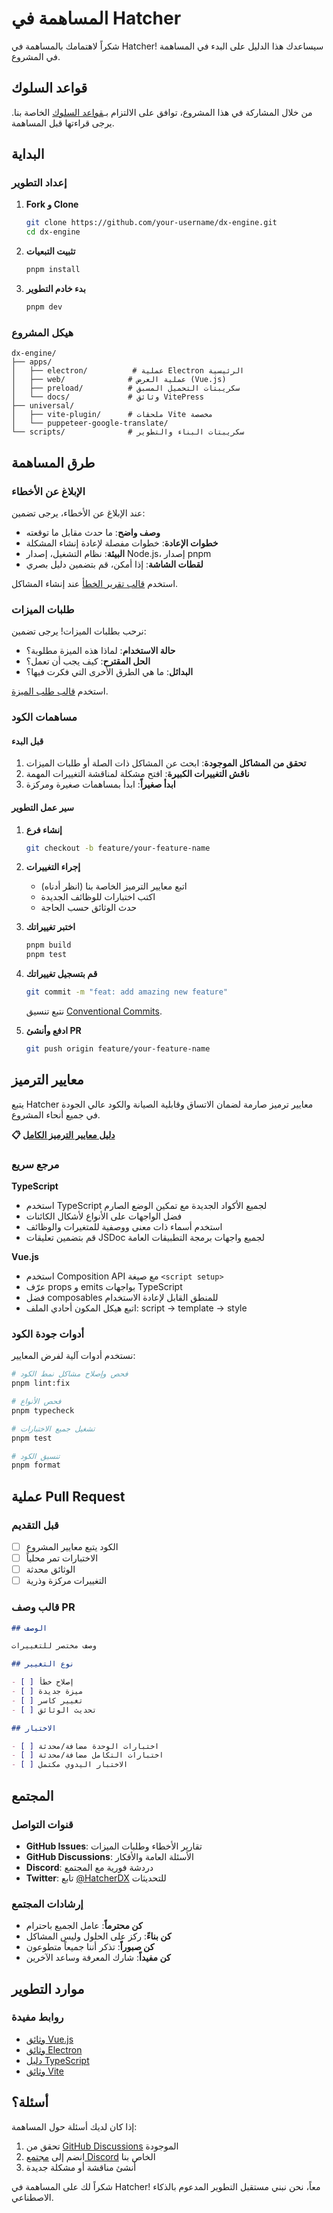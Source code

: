 # المساهمة في Hatcher

شكراً لاهتمامك بالمساهمة في Hatcher! سيساعدك هذا الدليل على البدء في المساهمة في المشروع.

## قواعد السلوك

من خلال المشاركة في هذا المشروع، توافق على الالتزام بـ[قواعد السلوك](CODE_OF_CONDUCT.md) الخاصة بنا. يرجى قراءتها قبل المساهمة.

## البداية

### إعداد التطوير

1. **Fork و Clone**

   ```bash
   git clone https://github.com/your-username/dx-engine.git
   cd dx-engine
   ```

2. **تثبيت التبعيات**

   ```bash
   pnpm install
   ```

3. **بدء خادم التطوير**
   ```bash
   pnpm dev
   ```

### هيكل المشروع

```
dx-engine/
├── apps/
│   ├── electron/          # عملية Electron الرئيسية
│   ├── web/              # عملية العرض (Vue.js)
│   ├── preload/          # سكريبتات التحميل المسبق
│   └── docs/             # وثائق VitePress
├── universal/
│   ├── vite-plugin/      # ملحقات Vite مخصصة
│   └── puppeteer-google-translate/
└── scripts/              # سكريبتات البناء والتطوير
```

## طرق المساهمة

### الإبلاغ عن الأخطاء

عند الإبلاغ عن الأخطاء، يرجى تضمين:

- **وصف واضح**: ما حدث مقابل ما توقعته
- **خطوات الإعادة**: خطوات مفصلة لإعادة إنشاء المشكلة
- **البيئة**: نظام التشغيل، إصدار Node.js، إصدار pnpm
- **لقطات الشاشة**: إذا أمكن، قم بتضمين دليل بصري

استخدم [قالب تقرير الخطأ](.github/ISSUE_TEMPLATE/bug_report.md) عند إنشاء المشاكل.

### طلبات الميزات

نرحب بطلبات الميزات! يرجى تضمين:

- **حالة الاستخدام**: لماذا هذه الميزة مطلوبة؟
- **الحل المقترح**: كيف يجب أن تعمل؟
- **البدائل**: ما هي الطرق الأخرى التي فكرت فيها؟

استخدم [قالب طلب الميزة](.github/ISSUE_TEMPLATE/feature_request.md).

### مساهمات الكود

#### قبل البدء

1. **تحقق من المشاكل الموجودة**: ابحث عن المشاكل ذات الصلة أو طلبات الميزات
2. **ناقش التغييرات الكبيرة**: افتح مشكلة لمناقشة التغييرات المهمة
3. **ابدأ صغيراً**: ابدأ بمساهمات صغيرة ومركزة

#### سير عمل التطوير

1. **إنشاء فرع**

   ```bash
   git checkout -b feature/your-feature-name
   ```

2. **إجراء التغييرات**
   - اتبع معايير الترميز الخاصة بنا (انظر أدناه)
   - اكتب اختبارات للوظائف الجديدة
   - حدث الوثائق حسب الحاجة

3. **اختبر تغييراتك**

   ```bash
   pnpm build
   pnpm test
   ```

4. **قم بتسجيل تغييراتك**

   ```bash
   git commit -m "feat: add amazing new feature"
   ```

   نتبع تنسيق [Conventional Commits](https://conventionalcommits.org/).

5. **ادفع وأنشئ PR**
   ```bash
   git push origin feature/your-feature-name
   ```

## معايير الترميز

يتبع Hatcher معايير ترميز صارمة لضمان الاتساق وقابلية الصيانة والكود عالي الجودة في جميع أنحاء المشروع.

**📋 [دليل معايير الترميز الكامل](./coding-standards.md)**

### مرجع سريع

**TypeScript**

- استخدم TypeScript لجميع الأكواد الجديدة مع تمكين الوضع الصارم
- فضل الواجهات على الأنواع لأشكال الكائنات
- استخدم أسماء ذات معنى ووصفية للمتغيرات والوظائف
- قم بتضمين تعليقات JSDoc لجميع واجهات برمجة التطبيقات العامة

**Vue.js**

- استخدم Composition API مع صيغة `<script setup>`
- عرّف props و emits بواجهات TypeScript
- فضل composables للمنطق القابل لإعادة الاستخدام
- اتبع هيكل المكون أحادي الملف: script → template → style

### أدوات جودة الكود

نستخدم أدوات آلية لفرض المعايير:

```bash
# فحص وإصلاح مشاكل نمط الكود
pnpm lint:fix

# فحص الأنواع
pnpm typecheck

# تشغيل جميع الاختبارات
pnpm test

# تنسيق الكود
pnpm format
```

## عملية Pull Request

### قبل التقديم

- [ ] الكود يتبع معايير المشروع
- [ ] الاختبارات تمر محلياً
- [ ] الوثائق محدثة
- [ ] التغييرات مركزة وذرية

### قالب وصف PR

```markdown
## الوصف

وصف مختصر للتغييرات

## نوع التغيير

- [ ] إصلاح خطأ
- [ ] ميزة جديدة
- [ ] تغيير كاسر
- [ ] تحديث الوثائق

## الاختبار

- [ ] اختبارات الوحدة مضافة/محدثة
- [ ] اختبارات التكامل مضافة/محدثة
- [ ] الاختبار اليدوي مكتمل
```

## المجتمع

### قنوات التواصل

- **GitHub Issues**: تقارير الأخطاء وطلبات الميزات
- **GitHub Discussions**: الأسئلة العامة والأفكار
- **Discord**: دردشة فورية مع المجتمع
- **Twitter**: تابع [@HatcherDX](https://twitter.com/HatcherDX) للتحديثات

### إرشادات المجتمع

- **كن محترماً**: عامل الجميع باحترام
- **كن بناءً**: ركز على الحلول وليس المشاكل
- **كن صبوراً**: تذكر أننا جميعاً متطوعون
- **كن مفيداً**: شارك المعرفة وساعد الآخرين

## موارد التطوير

### روابط مفيدة

- [وثائق Vue.js](https://vuejs.org/)
- [وثائق Electron](https://electronjs.org/)
- [دليل TypeScript](https://typescriptlang.org/)
- [وثائق Vite](https://vitejs.dev/)

## أسئلة؟

إذا كان لديك أسئلة حول المساهمة:

1. تحقق من [GitHub Discussions](https://github.com/HatcherDX/dx-engine/discussions) الموجودة
2. انضم إلى [مجتمع Discord](https://discord.gg/hatcher) الخاص بنا
3. أنشئ مناقشة أو مشكلة جديدة

شكراً لك على المساهمة في Hatcher! معاً، نحن نبني مستقبل التطوير المدعوم بالذكاء الاصطناعي.
